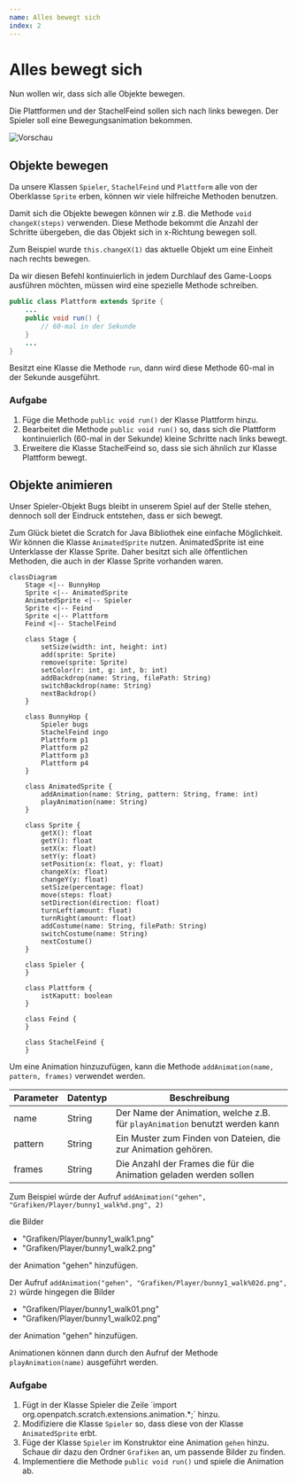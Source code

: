 ```yaml
---
name: Alles bewegt sich
index: 2
---
```


# Alles bewegt sich

Nun wollen wir, dass sich alle Objekte bewegen.

Die Plattformen und der StachelFeind sollen sich nach links bewegen. Der Spieler soll eine Bewegungsanimation bekommen.

![Vorschau](/assets/alles-bewegt-sich/output.gif "Vorschau")

## Objekte bewegen

Da unsere Klassen `Spieler`, `StachelFeind` und `Plattform` alle von der Oberklasse `Sprite` erben, können wir viele hilfreiche Methoden benutzen.

Damit sich die Objekte bewegen können wir z.B. die Methode `void changeX(steps)` verwenden. Diese Methode bekommt die Anzahl der Schritte übergeben, die das Objekt sich in x-Richtung bewegen soll.

Zum Beispiel wurde `this.changeX(1)` das aktuelle Objekt um eine Einheit nach rechts bewegen.

Da wir diesen Befehl kontinuierlich in jedem Durchlauf des Game-Loops ausführen möchten, müssen wird eine spezielle Methode schreiben.

```java
public class Plattform extends Sprite {
    ...
    public void run() {
        // 60-mal in der Sekunde
    }
    ...
}
```

Besitzt eine Klasse die Methode `run`, dann wird diese Methode 60-mal in der Sekunde ausgeführt.

### Aufgabe

1. Füge die Methode `public void run()` der Klasse Plattform hinzu.
2. Bearbeitet die Methode `public void run()` so, dass sich die Plattform kontinuierlich (60-mal in der Sekunde) kleine Schritte nach links bewegt.
3. Erweitere die Klasse StachelFeind so, dass sie sich ähnlich zur Klasse Plattform bewegt.


## Objekte animieren

Unser Spieler-Objekt Bugs bleibt in unserem Spiel auf der Stelle stehen, dennoch soll der Eindruck entstehen, dass er sich bewegt.

Zum Glück bietet die Scratch for Java Bibliothek eine einfache Möglichkeit. Wir können die Klasse `AnimatedSprite` nutzen. AnimatedSprite ist eine Unterklasse der Klasse Sprite. Daher besitzt sich alle öffentlichen Methoden, die auch in der Klasse Sprite vorhanden waren.

```mermaid
classDiagram
    Stage <|-- BunnyHop
    Sprite <|-- AnimatedSprite
    AnimatedSprite <|-- Spieler
    Sprite <|-- Feind
    Sprite <|-- Plattform
    Feind <|-- StachelFeind

    class Stage {
        setSize(width: int, height: int)
        add(sprite: Sprite)
        remove(sprite: Sprite)
        setColor(r: int, g: int, b: int)
        addBackdrop(name: String, filePath: String)
        switchBackdrop(name: String)
        nextBackdrop()
    }

    class BunnyHop {
        Spieler bugs
        StachelFeind ingo
        Plattform p1
        Plattform p2
        Plattform p3
        Plattform p4
    }

    class AnimatedSprite {
        addAnimation(name: String, pattern: String, frame: int)
        playAnimation(name: String)
    }

    class Sprite {
        getX(): float
        getY(): float
        setX(x: float)
        setY(y: float)
        setPosition(x: float, y: float)
        changeX(x: float)
        changeY(y: float)
        setSize(percentage: float)
        move(steps: float)
        setDirection(direction: float)
        turnLeft(amount: float)
        turnRight(amount: float)
        addCostume(name: String, filePath: String)
        switchCostume(name: String)
        nextCostume()
    }

    class Spieler {
    }

    class Plattform {
        istKaputt: boolean
    }

    class Feind {
    }

    class StachelFeind {
    }
```

Um eine Animation hinzuzufügen, kann die Methode `addAnimation(name, pattern, frames)` verwendet werden.

| Parameter | Datentyp | Beschreibung |
| -- | -- | -- |
| name | String | Der Name der Animation, welche z.B. für `playAnimation` benutzt werden kann |
| pattern | String | Ein Muster zum Finden von Dateien, die zur Animation gehören. |
| frames | String | Die Anzahl der Frames die für die Animation geladen werden sollen |

Zum Beispiel würde der Aufruf `addAnimation("gehen", "Grafiken/Player/bunny1_walk%d.png", 2)`

die Bilder
- "Grafiken/Player/bunny1_walk1.png"
- "Grafiken/Player/bunny1_walk2.png"

der Animation "gehen" hinzufügen.



Der Aufruf `addAnimation("gehen", "Grafiken/Player/bunny1_walk%02d.png", 2)` würde hingegen
die Bilder
- "Grafiken/Player/bunny1_walk01.png"
- "Grafiken/Player/bunny1_walk02.png"

der Animation "gehen" hinzufügen.

Animationen können dann durch den Aufruf der Methode `playAnimation(name)` ausgeführt werden.

### Aufgabe

1. Fügt in der Klasse Spieler die Zeile ´import org.openpatch.scratch.extensions.animation.*;´ hinzu.
2. Modifiziere die Klasse `Spieler` so, dass diese von der Klasse `AnimatedSprite` erbt.
3. Füge der Klasse `Spieler` im Konstruktor eine Animation `gehen` hinzu. Schaue dir dazu den Ordner `Grafiken` an, um passende Bilder zu finden.
4. Implementiere die Methode `public void run()` und spiele die Animation ab.
